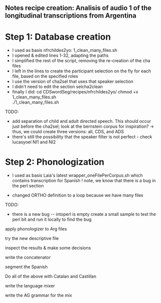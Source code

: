 Notes recipe creation: 
Analisis of audio 1 of the longitudinal transcriptions from Argentina
-------

# Step 1: Database creation

- I used as basis nfrchildes2yo: 1_clean_many_files.sh
- I opened & edited lines 1-32, adapting the paths
- I simplified the rest of the script, removing the re-creation of the cha files
- I left in the lines to create the participant selection on the fly for each file, based on the specified roles
- I use the version of cha2sel that uses that speaker selection 
- I didn't need to edit the section selcha2clean
- finally I did:
cd CDSwordSeg/recipes/nfrchildes2yo/
chmod +x 1_clean_many_files.sh  
./1_clean_many_files.sh


TODO:

- add separation of child and adult directed speech. This should occur just before the cha2sel; look at the bernstein corpus for inspiration? -> thus, we could create three versions: all, CDS, and ADS
- there's still the possibility that the speaker filter is not perfect - check lucasyoel NI1 and NI2

# Step 2: Phonologization

- I used as basis Laia's latest wrapper_oneFilePerCorpus.sh which contains transcription for Spanish
! note, we know that there is a bug in the perl section

- changed ORTHO definition to a loop because we have many files

TODO:

- there is a new bug -- intoperl is empty
create a small sample to test the perl bit
and run it locally to find the bug

apply phonologizer to Arg files

try the new descriptive file

inspect the results & make some decisions

write the concatenator

segment the Spanish

Do all of the above with Catalan and Castillan

write the language mixer

write the AG grammar for the mix
